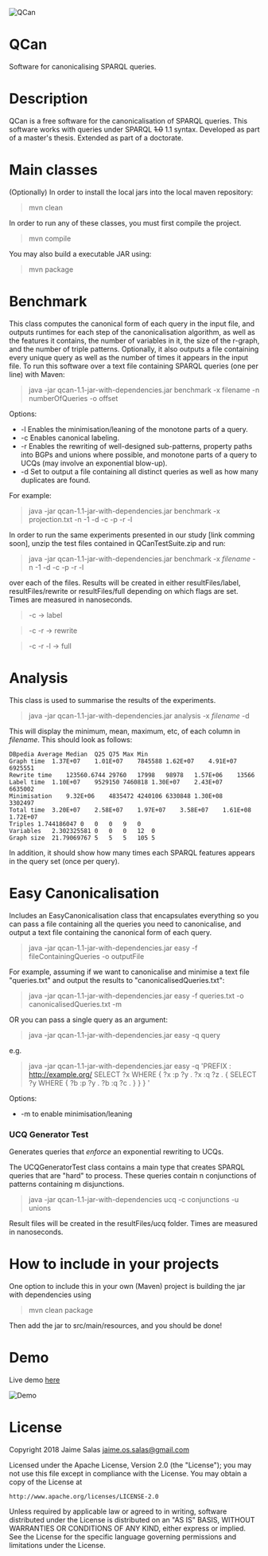 

![QCan](http://qcan.dcc.uchile.cl/QCan/assets/images/qcanLogoSmall.png)

# QCan
Software for canonicalising SPARQL queries.

# Description
QCan is a free software for the canonicalisation of SPARQL queries.
This software works with queries under SPARQL ~~1.0~~ 1.1 syntax. 
Developed as part of a master's thesis. Extended as part of a doctorate.

# Main classes

(Optionally) In order to install the local jars into the local maven repository:

> mvn clean

In order to run any of these classes, you must first compile the project.

> mvn compile

You may also build a executable JAR using:

> mvn package

# Benchmark

This class computes the canonical form of each query in the input file, and outputs
runtimes for each step of the canonicalisation algorithm, as well as the features it contains,
the number of variables in it, the size of the r-graph, and the number of triple patterns.
Optionally, it also outputs a file containing every unique query as well as the number of
times it appears in the input file.
To run this software over a text file containing SPARQL queries (one per line) with Maven:

> java -jar qcan-1.1-jar-with-dependencies.jar benchmark -x filename -n numberOfQueries -o offset <options>

Options:
* -l Enables the minimisation/leaning of the monotone parts of a query.
* -c Enables canonical labeling.
* -r Enables the rewriting of well-designed sub-patterns, property paths into BGPs and unions where possible, and monotone parts of a query to UCQs (may involve an exponential blow-up).
* -d Set to output a file containing all distinct queries as well as how many duplicates are found.

For example:

> java -jar qcan-1.1-jar-with-dependencies.jar benchmark -x projection.txt -n -1 -d -c -p -r -l

In order to run the same experiments presented in our study [link comming soon], unzip
the test files contained in QCanTestSuite.zip and run:

> java -jar qcan-1.1-jar-with-dependencies.jar benchmark -x _filename_ -n -1 -d -c -p -r -l

over each of the files. Results will be created in either resultFiles/label, resultFiles/rewrite or
resultFiles/full depending on which flags are set. Times are measured in nanoseconds.

>-c -> label

>-c -r -> rewrite

>-c -r -l -> full

# Analysis

This class is used to summarise the results of the experiments.

> java -jar qcan-1.1-jar-with-dependencies.jar analysis -x _filename_ -d

This will display the minimum, mean, maximum, etc, of each column in _filename_. This should look as follows: 

```
DBpedia	Average	Median	Q25	Q75	Max	Min
Graph time	1.37E+07	1.01E+07	7845588	1.62E+07	4.91E+07	6925551
Rewrite time	123560.6744	29760	17998	98978	1.57E+06	13566
Label time	1.10E+07	9529150	7460818	1.30E+07	2.43E+07	6635002
Minimisation	9.32E+06	4835472	4240106	6330848	1.30E+08	3302497
Total time	3.20E+07	2.58E+07	1.97E+07	3.58E+07	1.61E+08	1.72E+07
Triples	1.744186047	0	0	0	9	0
Variables	2.302325581	0	0	0	12	0
Graph size	21.79069767	5	5	5	105	5
```

In addition, it should show how many times each SPARQL features appears in the query set (once per query).

# Easy Canonicalisation

Includes an EasyCanonicalisation class that encapsulates everything so you can pass
a file containing all the queries you need to canonicalise, and output a text file
containing the canonical form of each query.

> java -jar qcan-1.1-jar-with-dependencies.jar easy -f fileContainingQueries -o outputFile

For example, assuming if we want to canonicalise and minimise a text file "queries.txt" and
output the results to "canonicalisedQueries.txt":

> java -jar qcan-1.1-jar-with-dependencies.jar easy -f queries.txt -o canonicalisedQueries.txt -m

OR you can pass a single query as an argument:

> java -jar qcan-1.1-jar-with-dependencies.jar easy -q query

e.g.

> java -jar qcan-1.1-jar-with-dependencies.jar easy -q 'PREFIX : <http://example.org/> SELECT ?x WHERE { ?x :p ?y . ?x :q ?z . { SELECT ?y WHERE { ?b :p ?y . ?b :q ?c . } } } '


Options:
* -m to enable minimisation/leaning

### UCQ Generator Test

Generates queries that *enforce* an exponential rewriting to UCQs.

The UCQGeneratorTest class contains a main type that creates SPARQL queries that are "hard" to process. 
These queries contain n conjunctions of patterns containing m disjunctions.

> java -jar qcan-1.1-jar-with-dependencies ucq -c conjunctions -u unions

Result files will be created in the resultFiles/ucq folder. Times are measured in nanoseconds.

# How to include in your projects

One option to include this in your own (Maven) project is building the jar with dependencies
using 

> mvn clean package

Then add the jar to src/main/resources, and you should be done!

# Demo

Live demo [here](http://qcan.dcc.uchile.cl)

![Demo](http://qcan.dcc.uchile.cl/QCan/assets/images/qcanWeb.png)

# License

Copyright 2018 Jaime Salas <jaime.os.salas@gmail.com>

Licensed under the Apache License, Version 2.0 (the "License");
you may not use this file except in compliance with the License.
You may obtain a copy of the License at

    http://www.apache.org/licenses/LICENSE-2.0

Unless required by applicable law or agreed to in writing, software
distributed under the License is distributed on an "AS IS" BASIS,
WITHOUT WARRANTIES OR CONDITIONS OF ANY KIND, either express or implied.
See the License for the specific language governing permissions and
limitations under the License.
